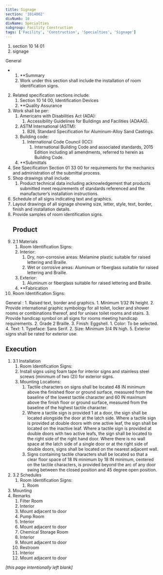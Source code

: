 ```yaml
---
title: Signage
section: '1014002'
divNumb: 10
divName: Specialties
subgroup: Facility Construction
tags: ['Facility', 'Construction', 'Specialties', 'Signage']
---
```


   1. section 10 14 01
   1. signage

General

* 
	1. **Summary
   1. Work under this section shall include the installation of room identification signs. 
2. Related specification sections include:
	1. Section 10 14 00, Identification Devices
	2. **Quality Assurance
3. Work shall be per:
	1. Americans with Disabilities Act (ADA):
		1. Accessibility Guidelines for Buildings and Facilities (ADAAG).
	2. ASTM International (ASTM):
		1.  B26, Standard Specification for Aluminum-Alloy Sand Castings.
	3. Building code:
		1.  International Code Council (ICC):
			1.  International Building Code and associated standards, 2015 Edition including all amendments, referred to herein as Building Code.
	4. **Submittals
4. See Specification Section 01 33 00 for requirements for the mechanics and administration of the submittal process.
5. Shop drawings shall include:
	1. Product technical data including acknowledgement that products submitted meet requirements of standards referenced and the manufacturer’s installation instructions.
6. Schedule of all signs indicating text and graphics. 
7. Layout drawings of all signage showing size, letter, style, text, border, finish and installation details.
8. Provide samples of room identification signs. 
   ## Product
1. 2.1 Materials
   1. Room Identification Signs:
	1. Interior:
		1. Dry, non-corrosive areas: Melamine plastic suitable for raised lettering and Braille. 
		2. Wet or corrosive areas: Aluminum or fiberglass suitable for raised lettering and Braille.
	2. Exterior:
		1. Aluminum or fiberglass suitable for raised lettering and Braille.
	3. **Fabrication
2. Room Identification Signs:
	
General
:
		1. Raised text, border and graphics.
			1. Minimum 1/32 IN height.
			2. Provide international graphic symbology for all toilet, locker and shower rooms or combinations thereof, and for unisex toilet rooms and stairs.
			3. Provide handicap symbol on all signs for rooms meeting handicap requirements.
		2. Grade 2 Braille.
		3. Finish: Eggshell.
			1. Color: To be selected.
		4. Text:
			1. Typeface: Sans Serif.
			2. Size: Minimum 3/4 IN high.
		5. Exterior signs shall be rated for exterior use.


## Execution

1. 3.1 Installation
   1. Room Identification Signs:
	1. Install signs using foam tape for interior signs and stainless steel screws (minimum of two (2)) for exterior signs.
	2. Mounting Locations:
		1. Tactile characters on signs shall be located 48 IN minimum above the finished floor or ground surface, measured from the baseline of the lowest tactile character and 60 IN maximum above the finish floor or ground surface, measured from the baseline of the highest tactile character.
		2. Where a tactile sign is provided 1 at a door, the sign shall be located alongside the door at the latch side. Where a tactile sign is provided at double doors with one active leaf, the sign shall be located on the inactive leaf. Where a tactile sign is provided at double doors with two active leafs, the sign shall be located to the right side of the right hand door. Where there is no wall space at the latch side of a single door or at the right side of double doors, signs shall be located on the nearest adjacent wall.
		3. Signs containing tactile characters shall be located so that a clear floor space of 18 IN minimum by 18 IN minimum, centered on the tactile characters, is provided beyond the arc of any door swing between the closed position and 45 degree open position.
1. 3.2 Schedules
   1. Room Identification Signs:
         1. Room
1. Mounting
1. Remarks
   1. Filter Room
   1. Interior
   1. Mount adjacent to door
   1. Pump Room
   1. Interior
   1. Mount adjacent to door
   1. Chemical Storage Room
   1. Interior
   1. Mount adjacent to door
   1. Restroom
   1. Interior
   1. Mount adjacent to door

*[this page intentionally left blank]*

